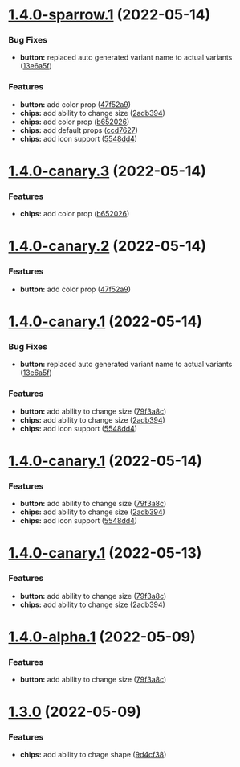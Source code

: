 # [1.4.0-sparrow.1](https://github.com/biswarup35/npm-test-3/compare/v1.4.0-alpha.1...v1.4.0-sparrow.1) (2022-05-14)


### Bug Fixes

* **button:** replaced auto generated variant name to actual variants ([13e6a5f](https://github.com/biswarup35/npm-test-3/commit/13e6a5f2b022349e57b2d7d9872602f72195a6a5))


### Features

* **button:** add color prop ([47f52a9](https://github.com/biswarup35/npm-test-3/commit/47f52a916dc79ac06f2c0e2406651b4bcbf19067))
* **chips:** add ability to change size ([2adb394](https://github.com/biswarup35/npm-test-3/commit/2adb394bc78e7f8540ac7eae95db6185e4872346))
* **chips:** add color prop ([b652026](https://github.com/biswarup35/npm-test-3/commit/b652026567dfcd8dee4d9d602358d0a1badf3cf5))
* **chips:** add default props ([ccd7627](https://github.com/biswarup35/npm-test-3/commit/ccd76276918cb0abd79a2d95a0dfde91343dad7a))
* **chips:** add icon support ([5548dd4](https://github.com/biswarup35/npm-test-3/commit/5548dd4b70d437d43e1fc01aef236334a74d1e60))

# [1.4.0-canary.3](https://github.com/biswarup35/npm-test-3/compare/v1.4.0-canary.2...v1.4.0-canary.3) (2022-05-14)


### Features

* **chips:** add color prop ([b652026](https://github.com/biswarup35/npm-test-3/commit/b652026567dfcd8dee4d9d602358d0a1badf3cf5))

# [1.4.0-canary.2](https://github.com/biswarup35/npm-test-3/compare/v1.4.0-canary.1...v1.4.0-canary.2) (2022-05-14)


### Features

* **button:** add color prop ([47f52a9](https://github.com/biswarup35/npm-test-3/commit/47f52a916dc79ac06f2c0e2406651b4bcbf19067))

# [1.4.0-canary.1](https://github.com/biswarup35/npm-test-3/compare/v1.3.0...v1.4.0-canary.1) (2022-05-14)


### Bug Fixes

* **button:** replaced auto generated variant name to actual variants ([13e6a5f](https://github.com/biswarup35/npm-test-3/commit/13e6a5f2b022349e57b2d7d9872602f72195a6a5))


### Features

* **button:** add ability to change size ([79f3a8c](https://github.com/biswarup35/npm-test-3/commit/79f3a8c204b2fb618b7730bf8f980f004b8bf90e))
* **chips:** add ability to change size ([2adb394](https://github.com/biswarup35/npm-test-3/commit/2adb394bc78e7f8540ac7eae95db6185e4872346))
* **chips:** add icon support ([5548dd4](https://github.com/biswarup35/npm-test-3/commit/5548dd4b70d437d43e1fc01aef236334a74d1e60))

# [1.4.0-canary.1](https://github.com/biswarup35/npm-test-3/compare/v1.3.0...v1.4.0-canary.1) (2022-05-14)


### Features

* **button:** add ability to change size ([79f3a8c](https://github.com/biswarup35/npm-test-3/commit/79f3a8c204b2fb618b7730bf8f980f004b8bf90e))
* **chips:** add ability to change size ([2adb394](https://github.com/biswarup35/npm-test-3/commit/2adb394bc78e7f8540ac7eae95db6185e4872346))
* **chips:** add icon support ([5548dd4](https://github.com/biswarup35/npm-test-3/commit/5548dd4b70d437d43e1fc01aef236334a74d1e60))

# [1.4.0-canary.1](https://github.com/biswarup35/npm-test-3/compare/v1.3.0...v1.4.0-canary.1) (2022-05-13)


### Features

* **button:** add ability to change size ([79f3a8c](https://github.com/biswarup35/npm-test-3/commit/79f3a8c204b2fb618b7730bf8f980f004b8bf90e))
* **chips:** add ability to change size ([2adb394](https://github.com/biswarup35/npm-test-3/commit/2adb394bc78e7f8540ac7eae95db6185e4872346))

# [1.4.0-alpha.1](https://github.com/biswarup35/npm-test-3/compare/v1.3.0...v1.4.0-alpha.1) (2022-05-09)


### Features

* **button:** add ability to change size ([79f3a8c](https://github.com/biswarup35/npm-test-3/commit/79f3a8c204b2fb618b7730bf8f980f004b8bf90e))

# [1.3.0](https://github.com/biswarup35/npm-test-3/compare/v1.2.0...v1.3.0) (2022-05-09)


### Features

* **chips:** add ability to chage shape ([9d4cf38](https://github.com/biswarup35/npm-test-3/commit/9d4cf38cca0727701a2ce2516c1c67d4ea12ab8c))
